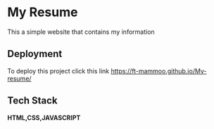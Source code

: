
# My Resume

This a simple website that contains my information
## Deployment

To deploy this project click this link
https://ft-mammoo.github.io/My-resume/


## Tech Stack

**HTML,CSS,JAVASCRIPT**

